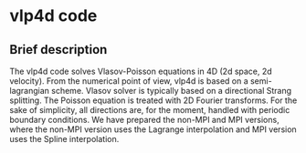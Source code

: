 # vlp4d code

## Brief description
The vlp4d code solves Vlasov-Poisson equations in 4D (2d space, 2d velocity). 
From the numerical point of view, vlp4d is based on a semi-lagrangian scheme. 
Vlasov solver is typically based on a directional Strang splitting. The Poisson equation is treated with 2D Fourier transforms. 
For the sake of simplicity, all directions are, for the moment, handled with periodic boundary conditions. 
We have prepared the non-MPI and MPI versions, where the non-MPI version uses the Lagrange interpolation and MPI version uses the Spline interpolation.
